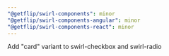 ```yaml
---
"@getflip/swirl-components": minor
"@getflip/swirl-components-angular": minor
"@getflip/swirl-components-react": minor
---
```


Add "card" variant to swirl-checkbox and swirl-radio
